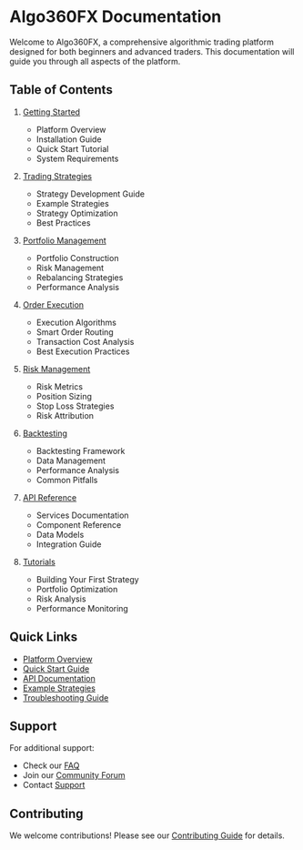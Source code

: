 # Algo360FX Documentation

Welcome to Algo360FX, a comprehensive algorithmic trading platform designed for both beginners and advanced traders. This documentation will guide you through all aspects of the platform.

## Table of Contents

1. [Getting Started](./getting-started/README.md)
   - Platform Overview
   - Installation Guide
   - Quick Start Tutorial
   - System Requirements

2. [Trading Strategies](./strategies/README.md)
   - Strategy Development Guide
   - Example Strategies
   - Strategy Optimization
   - Best Practices

3. [Portfolio Management](./portfolio/README.md)
   - Portfolio Construction
   - Risk Management
   - Rebalancing Strategies
   - Performance Analysis

4. [Order Execution](./execution/README.md)
   - Execution Algorithms
   - Smart Order Routing
   - Transaction Cost Analysis
   - Best Execution Practices

5. [Risk Management](./risk/README.md)
   - Risk Metrics
   - Position Sizing
   - Stop Loss Strategies
   - Risk Attribution

6. [Backtesting](./backtesting/README.md)
   - Backtesting Framework
   - Data Management
   - Performance Analysis
   - Common Pitfalls

7. [API Reference](./api/README.md)
   - Services Documentation
   - Component Reference
   - Data Models
   - Integration Guide

8. [Tutorials](./tutorials/README.md)
   - Building Your First Strategy
   - Portfolio Optimization
   - Risk Analysis
   - Performance Monitoring

## Quick Links

- [Platform Overview](./getting-started/platform-overview.md)
- [Quick Start Guide](./getting-started/quick-start.md)
- [API Documentation](./api/README.md)
- [Example Strategies](./strategies/examples/README.md)
- [Troubleshooting Guide](./troubleshooting/README.md)

## Support

For additional support:
- Check our [FAQ](./faq.md)
- Join our [Community Forum](https://community.algo360fx.com)
- Contact [Support](mailto:support@algo360fx.com)

## Contributing

We welcome contributions! Please see our [Contributing Guide](./CONTRIBUTING.md) for details.
